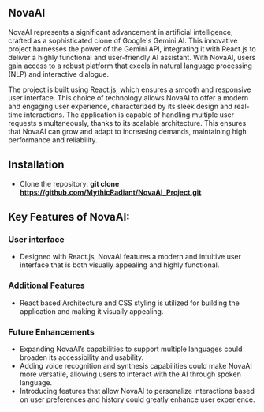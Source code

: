 ## NovaAI

NovaAI represents a significant advancement in artificial intelligence, crafted as a sophisticated clone of Google's Gemini AI. This innovative project harnesses the power of the Gemini API, integrating it with React.js to deliver a highly functional and user-friendly AI assistant. With NovaAI, users gain access to a robust platform that excels in natural language processing (NLP) and interactive dialogue.

The project is built using React.js, which ensures a smooth and responsive user interface. This choice of technology allows NovaAI to offer a modern and engaging user experience, characterized by its sleek design and real-time interactions. The application is capable of handling multiple user requests simultaneously, thanks to its scalable architecture. This ensures that NovaAI can grow and adapt to increasing demands, maintaining high performance and reliability.

## Installation
- Clone the repository: **git clone https://github.com/MythicRadiant/NovaAI_Project.git**
  
## Key Features of NovaAI:
### **User interface**
 - Designed with React.js, NovaAI features a modern and intuitive user interface that is both visually appealing and highly functional.

### **Additional Features**
 - React based Architecture and CSS styling is utilized for building the application and making it visually appealing.

### **Future Enhancements**
 - Expanding NovaAI’s capabilities to support multiple languages could broaden its accessibility and usability.
 - Adding voice recognition and synthesis capabilities could make NovaAI more versatile, allowing users to interact with the AI through spoken language.
 - Introducing features that allow NovaAI to personalize interactions based on user preferences and history could greatly enhance user experience.





